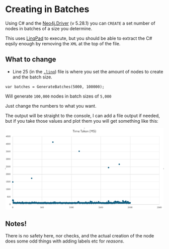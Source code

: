# Creating in Batches

Using C# and the [Neo4j.Driver](https://www.nuget.org/packages/Neo4j.Driver/5.28.1) (v 5.28.1) you can `CREATE` a set number of nodes in batches of a size you determine.

This uses [LinqPad](https://www.linqpad.net/) to execute, but you should be able to extract the C# eqsily enough by removing the `XML` at the top of the file.

## What to change

* Line 25 (in the [`.linq`](CreatingInBatches.linq)) file is where you set the amount of nodes to create and the batch size.

```
var batches = GenerateBatches(5000, 100000);
```

Will generate `100,000` nodes in batch sizes of `5,000`

Just change the numbers to what you want.

The output will be straight to the console, I can add a file output if needed, but if you take those values and plot them you will get something like this:

![Plot creating 10m nodes in batches of 5000](plot_5k_10m.png)

## Notes!

There is no safety here, nor checks, and the actual creation of the node does some odd things with adding labels etc for _reasons_.
